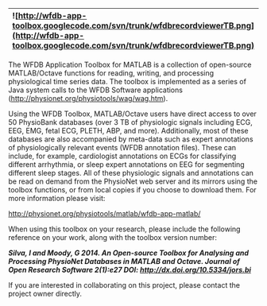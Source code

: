 |![http://wfdb-app-toolbox.googlecode.com/svn/trunk/wfdbrecordviewerTB.png](http://wfdb-app-toolbox.googlecode.com/svn/trunk/wfdbrecordviewerTB.png) |
|:---------------------------------------------------------------------------------------------------------------------------------------------------|

The WFDB Application Toolbox for MATLAB is a collection of open-source MATLAB/Octave functions for reading, writing, and processing physiological time series data. The toolbox is implemented as a series of Java system calls to the WFDB Software applications (http://physionet.org/physiotools/wag/wag.htm).

Using the WFDB Toolbox, MATLAB/Octave users have direct access to over 50 PhysioBank databases (over 3 TB of physiologic signals including ECG, EEG, EMG, fetal ECG, PLETH, ABP, and more). Additionally, most of these databases are also accompanied by meta-data such as expert annotations of physiologically relevant events (WFDB annotation files). These can include, for example, cardiologist annotations on ECGs for classifying different arrhythmia, or sleep expert annotations on EEG for segmenting different sleep stages. All of these physiologic signals and annotations can be read on demand from the PhysioNet web server and its mirrors using the toolbox functions, or from local copies if you choose to download them. For more information please visit:


http://physionet.org/physiotools/matlab/wfdb-app-matlab/

When using this toolbox on your research, please include the following reference on your work, along with the toolbox version number:

**_Silva, I and Moody, G 2014. An Open-source Toolbox for Analysing and Processing PhysioNet Databases in MATLAB and Octave. Journal of Open Research Software 2(1):e27 DOI: http://dx.doi.org/10.5334/jors.bi_**

If you are interested in collaborating on this project, please contact the project owner directly.

